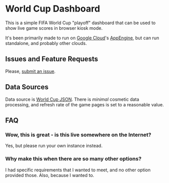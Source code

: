 # World Cup Dashboard

This is a simple FIFA World Cup "playoff" dashboard that can be used to show live game scores in browser kiosk mode. 

It's been primarily made to run on [Google Cloud](https://cloud.google.com/)'s [AppEngine](https://cloud.google.com/appengine), but
can run standalone, and probably other clouds.

## Issues and Feature Requests

Please, [submit an issue](https://github.com/icemarkom/worldcup/issues/new).

## Data Sources

Data source is [World Cup JSON](https://worldcupjson.net/). There is *minimal* cosmetic data processing, and refresh rate of the
game pages is set to a reasonable value.

## FAQ

### Wow, this is great - is this live somewhere on the Internet?

Yes, but please run your own instance instead.

### Why make this when there are so many other options?

I had specific requirements that I wanted to meet, and no other option provided those. Also, because I wanted to.
